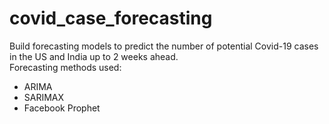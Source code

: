# covid_case_forecasting
Build forecasting models to predict the number of potential Covid-19 cases in the US and India up to 2 weeks ahead. </br>
Forecasting methods used:
- ARIMA
- SARIMAX
- Facebook Prophet
